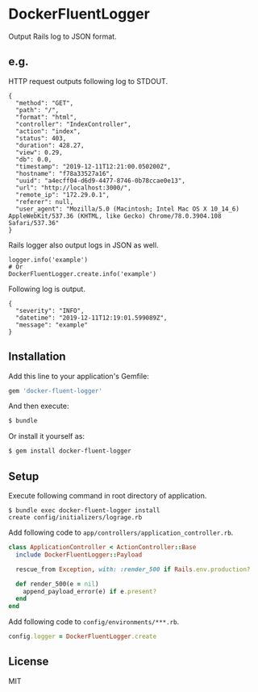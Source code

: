 # DockerFluentLogger

Output Rails log to JSON format.

## e.g.

HTTP request outputs following log to STDOUT.

```
{
  "method": "GET",
  "path": "/",
  "format": "html",
  "controller": "IndexController",
  "action": "index",
  "status": 403,
  "duration": 428.27,
  "view": 0.29,
  "db": 0.0,
  "timestamp": "2019-12-11T12:21:00.050200Z",
  "hostname": "f78a33527a16",
  "uuid": "a4ecff04-d6d9-4477-8746-0b78ccae0e13",
  "url": "http://localhost:3000/",
  "remote_ip": "172.29.0.1",
  "referer": null,
  "user_agent": "Mozilla/5.0 (Macintosh; Intel Mac OS X 10_14_6) AppleWebKit/537.36 (KHTML, like Gecko) Chrome/78.0.3904.108 Safari/537.36"
}
```

Rails logger also output logs in JSON as well.

```
logger.info('example')
# Or
DockerFluentLogger.create.info('example')
```

Following log is output.
```
{
  "severity": "INFO",
  "datetime": "2019-12-11T12:19:01.599089Z",
  "message": "example"
}
```

## Installation

Add this line to your application's Gemfile:

```ruby
gem 'docker-fluent-logger'
```

And then execute:

```bash
$ bundle
```

Or install it yourself as:

```bash
$ gem install docker-fluent-logger
```

## Setup

Execute following command in root directory of application.
```
$ bundle exec docker-fluent-logger install
create config/initializers/lograge.rb
```

Add following code to `app/controllers/application_controller.rb`.

```ruby
class ApplicationController < ActionController::Base
  include DockerFluentLogger::Payload

  rescue_from Exception, with: :render_500 if Rails.env.production?

  def render_500(e = nil)
    append_payload_error(e) if e.present?
  end
end
```

Add following code to `config/environments/***.rb`.

```ruby
config.logger = DockerFluentLogger.create
```

## License

MIT
